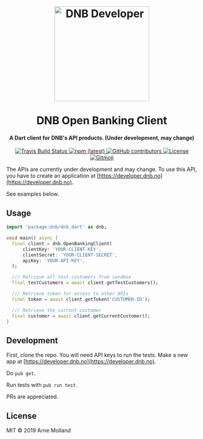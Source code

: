<h1 align="center">
  <a href='https://developer.dnb.no' ><img src='https://svgshare.com/i/BkG.svg' width="250" title='DNB Developer' /></a>
  <br>
  <br>
  DNB Open Banking Client
</h1>

<h4 align="center">A Dart client for DNB's API products. (Under development, may change)</h4>
<p align="center">
  <a href="https://travis-ci.org/arnemolland/dart-dnb">
    <img alt="Travis Build Status" src="https://img.shields.io/travis/arnemolland/dart-dnb.svg?style=flat-square">
  </a>

  <a href="https://pub.dartlang.org/packages/dnb">
  	<img alt="npm (latest)" src="https://img.shields.io/pub/v/dnb.svg?style=flat-square">
  </a>

  <a href="https://github.com/arnemolland/dart-dnb">
    <img alt="GitHub contributors" src="https://img.shields.io/github/contributors/arnemolland/dart-dnb.svg?style=flat-square">
  </a>

  <a href="https://github.com/arnemolland/dart-dnb">
    <img alt="License" src="https://img.shields.io/github/license/arnemolland/dart-dnb.svg?style=flat-square">
  </a>
  
  <a href="https://github.com/carloscuesta/gitmoji">
  <img alt="Gitmoji" src="https://img.shields.io/badge/gitmoji-%20😜%20😍-FFDD67.svg?style=flat-square">
  </a>
</p>

The APIs are currently under development and may change. To use this API, you have to create an application at [https://developer.dnb.no](https://developer.dnb.no).

See examples below.

## Usage

```dart
import 'package:dnb/dnb.dart' as dnb;

void main() async {
  final client = dnb.OpenBankingClient(
      clientKey: 'YOUR-CLIENT-KEY',
      clientSecret: 'YOUR-CLIENT-SECRET',
      apiKey: 'YOUR-API-KEY',
  );

  /// Retrieve all test customers from sandbox
  final testCustomers = await client.getTestCustomers();

  /// Retrieve token for access to other APIs
  final token = await client.getToken('CUSTOMER-ID');

  /// Retrieve the current customer
  final customer = await client.getCurrentCustomer();
}
```

## Development

First, clone the repo. You will need API keys to run the tests. Make a new app at [https://developer.dnb.no](https://developer.dnb.no).

Do `pub get`.

Run tests with `pub run test`.

PRs are appreciated.

## License

MIT © 2019 Arne Molland
